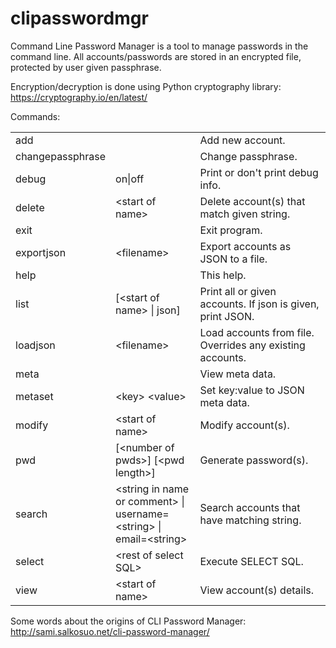 clipasswordmgr
==============

Command Line Password Manager is a tool to manage passwords in the command line. All accounts/passwords are stored in an encrypted file, protected by user given passphrase.

Encryption/decryption is done using Python cryptography library: https://cryptography.io/en/latest/

Commands:
<table width="100%">
<tr>
<td width="20%">add</td>
<td width="30%">&nbsp;</td>
<td width="50%">Add new account.</td>
</tr>

<tr>
<td width="20%">changepassphrase</td>
<td width="30%">&nbsp;</td>
<td width="50%">Change passphrase.</td>
</tr>
                                                                                  
<tr>
<td width="20%">debug</td>
<td width="30%">on|off</td>
<td width="50%">Print or don't print debug info.</td>
</tr>
                                                                     
<tr>
<td width="20%">delete</td>
<td width="30%">&lt;start of name></td>
<td width="50%">Delete account(s) that match given string.</td>
</tr>
                                                                          
<tr>
<td width="20%">exit</td>
<td width="30%">&nbsp;</td>
<td width="50%">Exit program.</td>
</tr>
                                                                
<tr>
<td width="20%">exportjson</td>
<td width="30%">&lt;filename></td>
<td width="50%">Export accounts as JSON to a file.</td>
</tr>
                                                                
<tr>
<td width="20%">help</td>
<td width="30%">&nbsp;</td>
<td width="50%">This help.</td>
</tr>
                                                                                                               
<tr>
<td width="20%">list</td>
<td width="30%">[&lt;start of name> | json]</td>
<td width="50%">Print all or given accounts. If json is given, print JSON.</td>
</tr>
                                                         
<tr>
<td width="20%">loadjson</td>
<td width="30%">&lt;filename></td>
<td width="50%">Load accounts from file. Overrides any existing accounts.</td>
</tr>

<tr>
<td width="20%">meta</td>
<td width="30%">&nbsp;</td>
<td width="50%">View meta data.</td>
</tr>
            
<tr>
<td width="20%">metaset</td>
<td width="30%">&lt;key> &lt;value></td>
<td width="50%">Set key:value to JSON meta data.</td>
</tr>
                                                                                 
<tr>
<td width="20%">modify</td>
<td width="30%">&lt;start of name></td>
<td width="50%">Modify account(s).</td>
</tr>
                                                                 
<tr>
<td width="20%">pwd</td>
<td width="30%">[&lt;number of pwds>] [&lt;pwd length>]</td>
<td width="50%">Generate password(s).</td>
</tr>
                                                                
<tr>
<td width="20%">search</td>
<td width="30%">&lt;string in name or comment> | username=&lt;string> | email=&lt;string></td>
<td width="50%">Search accounts that have matching string.</td>
</tr>
   
<tr>
<td width="20%">select</td>
<td width="30%">&lt;rest of select SQL></td>
<td width="50%">Execute SELECT SQL.</td>
</tr>
               
<tr>
<td width="20%">view</td>
<td width="30%">&lt;start of name></td>
<td width="50%">View account(s) details.</td>
</tr>

</table>
                                                           
                                                              

Some words about the origins of CLI Password Manager: http://sami.salkosuo.net/cli-password-manager/
